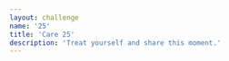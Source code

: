 ```yaml
---
layout: challenge
name: '25'
title: 'Care 25'
description: 'Treat yourself and share this moment.'
---
```

